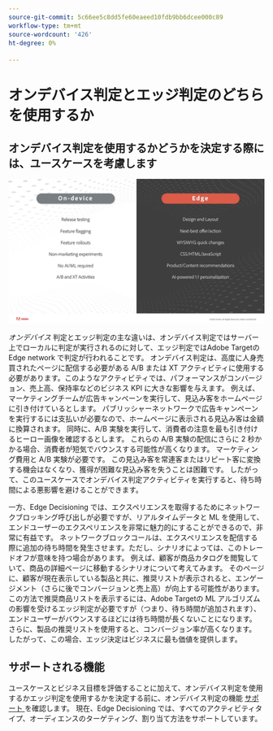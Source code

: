 ```yaml
---
source-git-commit: 5c66ee5c8dd5fe60eaeed10fdb9bb6dcee000c89
workflow-type: tm+mt
source-wordcount: '426'
ht-degree: 0%

---
```

# オンデバイス判定とエッジ判定のどちらを使用するか

## オンデバイス判定を使用するかどうかを決定する際には、ユースケースを考慮します

![alt 画像 ](assets/comparison.jpeg)

*オンデバイス* 判定とエッジ判定の主な違いは、オンデバイス判定ではサーバー上でローカルに判定が実行されるのに対して、エッジ判定ではAdobe TargetのEdge network で判定が行われることです。 オンデバイス判定は、高度に人身売買されたページに配信する必要がある A/B または XT アクティビティに使用する必要があります。このようなアクティビティでは、パフォーマンスがコンバージョン、売上高、保持率などのビジネス KPI に大きな影響を与えます。 例えば、マーケティングチームが広告キャンペーンを実行して、見込み客をホームページに引き付けているとします。 パブリッシャーネットワークで広告キャンペーンを実行するには支払いが必要なので、ホームページに表示される見込み客は金額に換算されます。 同時に、A/B 実験を実行して、消費者の注意を最も引き付けるヒーロー画像を確認するとします。 これらの A/B 実験の配信にさらに 2 秒かかる場合、消費者が短気でバウンスする可能性が高くなります。 マーケティング費用と A/B 実験が必要です。 この見込み客を常連客またはリピート客に変換する機会はなくなり、獲得が困難な見込み客を失うことは困難です。 したがって、このユースケースでオンデバイス判定アクティビティを実行すると、待ち時間による悪影響を避けることができます。

一方、Edge Decisioning では、エクスペリエンスを取得するためにネットワークブロッキング呼び出しが必要ですが、リアルタイムデータと ML を使用して、エンドユーザーのエクスペリエンスを非常に魅力的にすることができるので、非常に有益です。 ネットワークブロックコールは、エクスペリエンスを配信する際に追加の待ち時間を発生させます。ただし、シナリオによっては、このトレードオフが意味を持つ場合があります。 例えば、顧客が商品カタログを閲覧していて、商品の詳細ページに移動するシナリオについて考えてみます。 そのページに、顧客が現在表示している製品と共に、推奨リストが表示されると、エンゲージメント（さらに後でコンバージョンと売上高）が向上する可能性があります。 この方法で推奨商品リストを表示するには、Adobe Targetの ML アルゴリズムの影響を受けるエッジ判定が必要ですが（つまり、待ち時間が追加されます）、エンドユーザーがバウンスするほどには待ち時間が長くないことになります。 さらに、製品の推奨リストを使用すると、コンバージョン率が高くなります。 したがって、この場合、エッジ決定はビジネスに最も価値を提供します。

## サポートされる機能

ユースケースとビジネス目標を評価することに加えて、オンデバイス判定を使用するかエッジ判定を使用するかを決定する前に、オンデバイス判定の機能 [ サポート ](../on-device-decisioning/supported-features.md) を確認します。 現在、Edge Decisioning では、すべてのアクティビティタイプ、オーディエンスのターゲティング、割り当て方法をサポートしています。